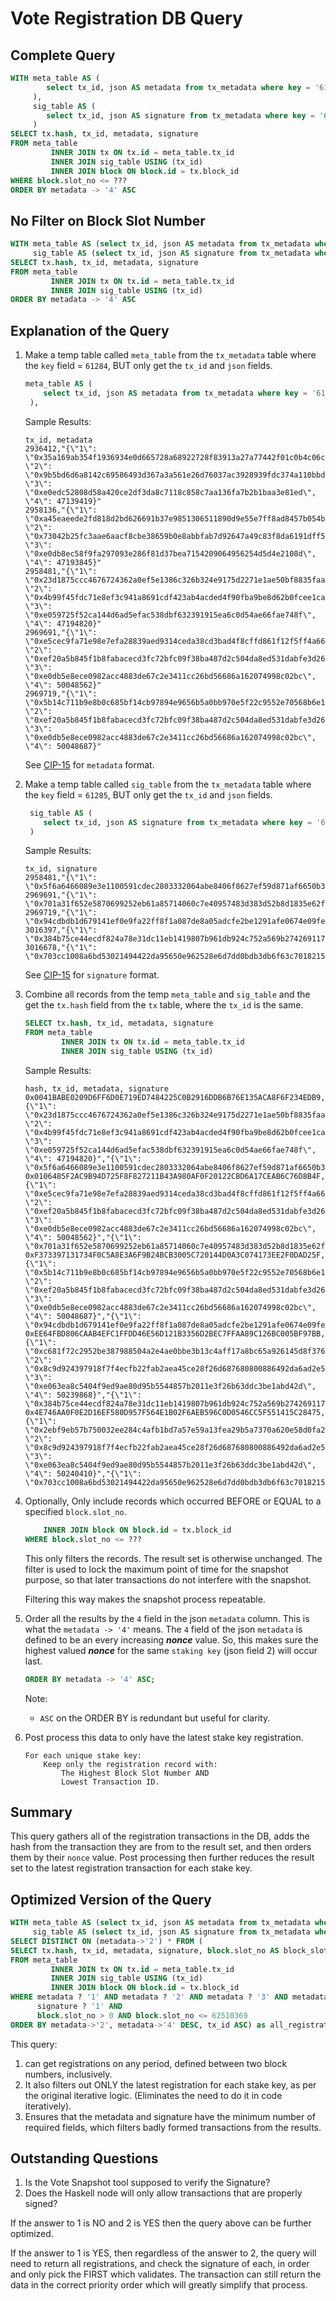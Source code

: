 # Vote Registration DB Query

## Complete Query

```sql
WITH meta_table AS (
        select tx_id, json AS metadata from tx_metadata where key = '61284'
     ),
     sig_table AS (
        select tx_id, json AS signature from tx_metadata where key = '61285'
     )
SELECT tx.hash, tx_id, metadata, signature
FROM meta_table
         INNER JOIN tx ON tx.id = meta_table.tx_id
         INNER JOIN sig_table USING (tx_id)
         INNER JOIN block ON block.id = tx.block_id
WHERE block.slot_no <= ???
ORDER BY metadata -> '4' ASC
```

## No Filter on Block Slot Number

```sql
WITH meta_table AS (select tx_id, json AS metadata from tx_metadata where key = '61284'),
     sig_table AS (select tx_id, json AS signature from tx_metadata where key = '61285')
SELECT tx.hash, tx_id, metadata, signature
FROM meta_table
         INNER JOIN tx ON tx.id = meta_table.tx_id
         INNER JOIN sig_table USING (tx_id)
ORDER BY metadata -> '4' ASC

```

## Explanation of the Query

1. Make a temp table called `meta_table` from the `tx_metadata` table where the `key` field = `61284`,  BUT only get the `tx_id` and `json` fields.

    ```sql
    meta_table AS (
        select tx_id, json AS metadata from tx_metadata where key = '61284'
     ),
    ```

    Sample Results:

    ```csv
    tx_id, metadata
    2936412,"{\"1\": \"0x35a169ab354f1936934e0d665728a68922728f83913a27a77442f01c0b4c06ca\", \"2\": \"0x9b5bd6d6a8142c69586493d367a3a561e26d76037ac3928939fdc374a110bbdf\", \"3\": \"0xe0edc52808d58a420ce2df3da8c7118c858c7aa136fa7b2b1baa3e81ed\", \"4\": 47139419}"
    2958136,"{\"1\": \"0xa45eaeede2fd818d2bd626691b37e9851306511890d9e55e7ff8ad8457b054b5\", \"2\": \"0x73042b25fc3aae6aacf8cbe38659b0e8abbfab7d92647a49c83f8da6191dff55\", \"3\": \"0xe0db8ec58f9fa297093e286f81d37bea7154209064956254d5d4e2108d\", \"4\": 47193845}"
    2958481,"{\"1\": \"0x23d1875ccc4676724362a0ef5e1386c326b324e9175d2271e1ae50bf8835faaf\", \"2\": \"0x4b99f45fdc71e8ef3c941a8691cdf423ab4acded4f90fba9be8d62b0fcee1ca1\", \"3\": \"0xe059725f52ca144d6ad5efac538dbf632391915ea6c0d54ae66fae748f\", \"4\": 47194820}"
    2969691,"{\"1\": \"0xe5cec9fa71e98e7efa28839aed9314ceda38cd3bad4f8cffd861f12f5ff4a666\", \"2\": \"0xef20a5b845f1b8fabacecd3fc72bfc09f38ba487d2c504da8ed531dabfe3d26c\", \"3\": \"0xe0db5e8ece0982acc4883de67c2e3411cc26bd56686a162074998c02bc\", \"4\": 50048562}"
    2969719,"{\"1\": \"0x5b14c711b9e8b0c685bf14cb97894e9656b5a0bb970e5f22c9552e70568b6e16\", \"2\": \"0xef20a5b845f1b8fabacecd3fc72bfc09f38ba487d2c504da8ed531dabfe3d26c\", \"3\": \"0xe0db5e8ece0982acc4883de67c2e3411cc26bd56686a162074998c02bc\", \"4\": 50048687}"
    ```

    See [CIP-15](https://github.com/cardano-foundation/CIPs/tree/master/CIP-0015) for `metadata` format.

2. Make a temp table called `sig_table` from the `tx_metadata` table where the `key` field = `61285`,  BUT only get the `tx_id` and `json` fields.

    ```sql
     sig_table AS (
        select tx_id, json AS signature from tx_metadata where key = '61285'
     )

    ```

    Sample Results:

    ```csv
    tx_id, signature
    2958481,"{\"1\": \"0x5f6a6466089e3e1100591cdec2803332064abe8406f8627ef59d871af6650b34b98e8856882ea58a45c9288502344ce52c682887b0f174fb283a89dc20efff00\"}"
    2969691,"{\"1\": \"0x701a31f652e5870699252eb61a85714060c7e40957483d383d52b8d1835e62f6a4ee4c57a1c182b8618582f6fb0e2aca8ce49eb2b942ba3286304aa5465b0f04\"}"
    2969719,"{\"1\": \"0x94cdbdb1d679141ef0e9fa22ff8f1a087de8a05adcfe2be1291afe0674e09fecf4fc25f729da937d1e5a4e7253e72546f0c33d7ab6b5d08fc32b6b3babc46700\"}"
    3016397,"{\"1\": \"0x384b75ce44ecdf824a78e31dc11eb1419807b961db924c752a569b274269117ac1b42407cc46b277dcc960c33074690a1de69774c8a734d7c55c80179a4c6d0d\"}"
    3016678,"{\"1\": \"0x703cc1008a6bd53021494422da95650e962528e6d7dd0bdb3db6f63c701821517537df369ffd2bd1189e292403e328c2f6c54f0cea3ced1348ec981da1f3f602\"}"
    ```

    See [CIP-15](https://github.com/cardano-foundation/CIPs/tree/master/CIP-0015) for `signature` format.

3. Combine all records from the temp `meta_table` and `sig_table` and the get the `tx.hash` field from the `tx` table, where the `tx_id` is the same.

    ```sql
    SELECT tx.hash, tx_id, metadata, signature
    FROM meta_table
            INNER JOIN tx ON tx.id = meta_table.tx_id
            INNER JOIN sig_table USING (tx_id)
    ```

    Sample Results:

    ```csv
    hash, tx_id, metadata, signature
    0x0041BABE0209D6FF6D0E719ED7484225C0B2916DDB6B76E135ACA8F6F234EDB9,2958481,"{\"1\": \"0x23d1875ccc4676724362a0ef5e1386c326b324e9175d2271e1ae50bf8835faaf\", \"2\": \"0x4b99f45fdc71e8ef3c941a8691cdf423ab4acded4f90fba9be8d62b0fcee1ca1\", \"3\": \"0xe059725f52ca144d6ad5efac538dbf632391915ea6c0d54ae66fae748f\", \"4\": 47194820}","{\"1\": \"0x5f6a6466089e3e1100591cdec2803332064abe8406f8627ef59d871af6650b34b98e8856882ea58a45c9288502344ce52c682887b0f174fb283a89dc20efff00\"}"
    0x0106485F2AC9B94D725F8F827211B43A980AF0F20122CBD6A17CEAB6C76D8B4F,2969691,"{\"1\": \"0xe5cec9fa71e98e7efa28839aed9314ceda38cd3bad4f8cffd861f12f5ff4a666\", \"2\": \"0xef20a5b845f1b8fabacecd3fc72bfc09f38ba487d2c504da8ed531dabfe3d26c\", \"3\": \"0xe0db5e8ece0982acc4883de67c2e3411cc26bd56686a162074998c02bc\", \"4\": 50048562}","{\"1\": \"0x701a31f652e5870699252eb61a85714060c7e40957483d383d52b8d1835e62f6a4ee4c57a1c182b8618582f6fb0e2aca8ce49eb2b942ba3286304aa5465b0f04\"}"
    0xF373397131734F0C5A8E3A6F9B24BCB3005C720144D0A3C074173EE2F0DAD25F,2969719,"{\"1\": \"0x5b14c711b9e8b0c685bf14cb97894e9656b5a0bb970e5f22c9552e70568b6e16\", \"2\": \"0xef20a5b845f1b8fabacecd3fc72bfc09f38ba487d2c504da8ed531dabfe3d26c\", \"3\": \"0xe0db5e8ece0982acc4883de67c2e3411cc26bd56686a162074998c02bc\", \"4\": 50048687}","{\"1\": \"0x94cdbdb1d679141ef0e9fa22ff8f1a087de8a05adcfe2be1291afe0674e09fecf4fc25f729da937d1e5a4e7253e72546f0c33d7ab6b5d08fc32b6b3babc46700\"}"
    0xEE64FBD806CAAB4EFC1FFDD46E56D121B3356D2BEC7FFAA89C126BC005BF97BB,3016397,"{\"1\": \"0xc681f72c2952be387988504a2e4ae0bbe3b13c4aff17a8bc65a926145d8f3760\", \"2\": \"0x8c9d924397918f7f4ecfb22fab2aea45ce28f26d687680800886492da6ad2e53\", \"3\": \"0xe063ea8c5404f9ed9ae80d95b5544857b2011e3f26b63ddc3be1abd42d\", \"4\": 50239868}","{\"1\": \"0x384b75ce44ecdf824a78e31dc11eb1419807b961db924c752a569b274269117ac1b42407cc46b277dcc960c33074690a1de69774c8a734d7c55c80179a4c6d0d\"}"
    0x4E746AA0F0E2D16EF580D957F564E1B02F6AEB596C0D0546CC5F551415C28475,3016678,"{\"1\": \"0x2ebf9eb57b750032ee284c4afb1bd7a57e59a13fea29b5a7370a620e58d0fa23\", \"2\": \"0x8c9d924397918f7f4ecfb22fab2aea45ce28f26d687680800886492da6ad2e53\", \"3\": \"0xe063ea8c5404f9ed9ae80d95b5544857b2011e3f26b63ddc3be1abd42d\", \"4\": 50240410}","{\"1\": \"0x703cc1008a6bd53021494422da95650e962528e6d7dd0bdb3db6f63c701821517537df369ffd2bd1189e292403e328c2f6c54f0cea3ced1348ec981da1f3f602\"}"

4. Optionally, Only include records which occurred BEFORE or EQUAL to a specified `block.slot_no`.

    ```sql
        INNER JOIN block ON block.id = tx.block_id
    WHERE block.slot_no <= ???
    ```

    This only filters the records. The result set is otherwise unchanged. The
    filter is used to lock the maximum point of time for the snapshot purpose,
    so that later transactions do not interfere with the snapshot.

    Filtering this way makes the snapshot process repeatable.

5. Order all the results by the `4` field in the json `metadata` column.  This is what the `metadata -> '4'` means.  The `4` field of the json `metadata` is defined to be an every increasing ***nonce*** value.  So, this makes sure the highest valued ***nonce*** for the same `staking key` (json field 2) will occur last.

    ```sql
    ORDER BY metadata -> '4' ASC;
    ```

    Note:
    * `ASC` on the ORDER BY is redundant but useful for clarity.

6. Post process this data to only have the latest stake key registration.

    ```text
    For each unique stake key:
        Keep only the registration record with:
            The Highest Block Slot Number AND
            Lowest Transaction ID.
    ```

## Summary

This query gathers all of the registration transactions in the DB, adds the hash from the transaction they are from to the result set, and then orders them by their `nonce` value.  Post processing then further reduces the result set to the latest registration transaction for each stake key.

## Optimized Version of the Query

```sql
WITH meta_table AS (select tx_id, json AS metadata from tx_metadata where key = '61284'),
     sig_table AS (select tx_id, json AS signature from tx_metadata where key = '61285')
SELECT DISTINCT ON (metadata->'2') * FROM (
SELECT tx.hash, tx_id, metadata, signature, block.slot_no AS block_slot_no
FROM meta_table
         INNER JOIN tx ON tx.id = meta_table.tx_id
         INNER JOIN sig_table USING (tx_id)
         INNER JOIN block ON block.id = tx.block_id
WHERE metadata ? '1' AND metadata ? '2' AND metadata ? '3' AND metadata ? '4' AND
      signature ? '1' AND
      block.slot_no > 0 AND block.slot_no <= 62510369
ORDER BY metadata->'2', metadata->'4' DESC, tx_id ASC) as all_registrations;
```

This query:

1. can get registrations on any period, defined between two block numbers, inclusively.
2. It also filters out ONLY the latest registration for each stake key, as per the original iterative logic. (Eliminates the need to do it in code iteratively).
3. Ensures that the metadata and signature have the minimum number of required fields, which filters badly formed transactions from the results.

## Outstanding Questions

1. Is the Vote Snapshot tool supposed to verify the Signature?
2. Does the Haskell node will only allow transactions that are properly signed?

If the answer to 1 is NO and 2 is YES then the query above can be further optimized.

If the answer to 1 is YES, then regardless of the answer to 2, the query will need to return all registrations, and check the signature of each, in order and only pick the FIRST which validates.  The transaction can still return the data in the correct priority order which will greatly simplify that process.

